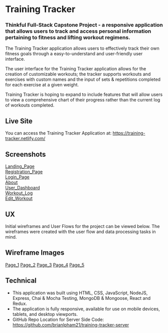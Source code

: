 # Training Tracker
### Thinkful Full-Stack Capstone Project - a responsive application that allows users to track and access personal information pertaining to fitness and lifting workout regimens.

The Training Tracker application allows users to effectively track their own fitness goals through a easy-to-understand and user-friendly user interface.

The user interface for the Training Tracker application allows for the creation of customizable workouts; the tracker supports workouts and exercises with custom names and the input of sets & repetitions completed for each exercise at a given weight.

Training Tracker is hoping to expand to include features that will allow users to view a comprehensive chart of their progress rather than the current log of workouts completed.

## Live Site
You can access the Training Tracker Application at: https://training-tracker.netlify.com/

## Screenshots

[Landing_Page](/screenshots/landing_page.png) <br />
[Registration_Page](/screenshots/registration.png) <br />
[Login_Page](/screenshots/login.png) <br />
[About](/screenshots/about.png) <br />
[User_Dashboard](/screenshots/dashboard.png) <br />
[Workout_Log](/screenshots/workout_log.png) <br />
[Edit_Workout](/screenshots/edit_workout.png)

## UX

Initial wireframes and User Flows for the project can be viewed below. The wireframes were created with the user flow and data processing tasks in mind.

## Wireframe Images

[Page_1](/screenshots/1.jpg)
[Page_2](/screenshots/2.jpg)
[Page_3](/screenshots/3.jpg)
[Page_4](/screenshots/4.jpg)
[Page_5](/screenshots/5.jpg)

## Technical
- This application was built using HTML, CSS, JavaScript, NodeJS, Express, Chai & Mocha Testing, MongoDB & Mongoose, React and Redux.
- The application is fully responsive, available for use on mobile devices, tablets, and desktop viewports.
- GitHub Repo Location for Server Side Code: https://github.com/brianlpham21/training-tracker-server
